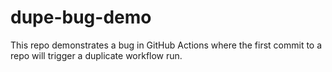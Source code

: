 # dupe-bug-demo

This repo demonstrates a bug in GitHub Actions where the first commit to a repo will trigger a duplicate workflow run.
